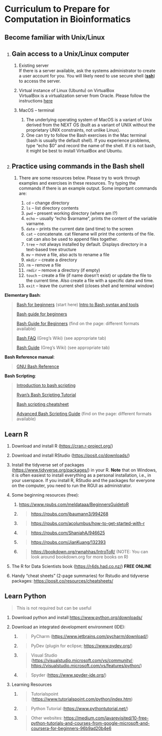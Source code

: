 # Curriculum to Prepare for Computation in Bioinformatics

## Become familiar with Unix/Linux

1.  ## Gain access to a Unix/Linux computer

    1.  Existing server  
If there is a server available, ask the systems administrator to create a user account for you. You will likely need to use secure
shell ([**ssh**](https://www.technology.pitt.edu/security/secure-shell-ssh-and-sftp)) to access the server.

    2. Virtual instance of Linux (Ubuntu) on VirtualBox  
VirtualBox is a virtualization server from Oracle. Please follow the instructions [here](https://ubuntu.com/tutorials/how-to-run-ubuntu-desktop-on-a-virtual-machine-using-virtualbox#1-overview)

    3.  MacOS – terminal  

        1. The underlying operating system of MacOS is a variant of Unix derived from the NEXT OS (built as a variant of UNIX without
        the proprietary UNIX constraints, not unlike Linux).  
        2. One can try to follow the Bash exercises in the Mac terminal (bash is usually the default shell). If you experience problems, type “echo $0” and record the name of the shell. If
        it is not bash, it might be best to install VirtualBox and Ubuntu.  


2.  ## Practice using commands in the Bash shell

    1.  There are some resources below. Please try to work through examples and exercises in these resources. Try typing the commands if there is an example output. Some important commands are:

        1.  `cd` – change directory
        2.  `ls` – list directory contents
        3.  `pwd` – present working directory (where am I?)
        4.  `echo` – usually “echo $varname”, prints the content of the variable varname.
        5.  `date` – prints the current date (and time) to the screen
        6.  `cat` – concatenate. cat filename will print the contents of the file. cat can also be used to append files together.
        7.  `tree` – not always installed by default. Displays directory in a text-based tree structure
        8.  `mv` – move a file, also acts to rename a file
        9.  `mkdir` – create a directory
        10. `rm` – remove a file
        11. `rmdir` – remove a directory (if empty)
        12. `touch` – create a file (if name doesn’t exist) or update the file to the current time. Also create a file with a specific date and time.
        13. `exit` – leave the current shell (closes shell and terminal window)

**Elementary Bash**: 
>[Bash for beginners](https://towardsdatascience.com/basics-of-bash-for-beginners-92e53a4c117a) (start here)
> [Intro to Bash syntax and tools](https://opensource.com/article/19/10/programming-bash-syntax-tools)
>
> [Bash guide for beginners](https://www.linuxtopia.org/online_books/bash_guide_for_beginners/index.html)
>
> [Bash Guide for Beginners](https://tldp.org/guides.html) (find on the page: different formats available)
>
> [Bash FAQ](https://mywiki.wooledge.org/BashFAQ) (Greg’s Wiki) (see appropriate tab)
>
> [Bash Guide](https://mywiki.wooledge.org/BashGuide) (Greg’s Wiki) (see appropriate tab)

**Bash Reference manual**: 
> [GNU Bash Reference](https://www.gnu.org/software/bash/manual/bash.html)

**Bash Scripting**: 
> [Introduction to bash scripting](https://www.linode.com/docs/guides/intro-bash-shell-scripting/)
> 
> [Ryan’s Bash Scripting Tutorial](https://ryanstutorials.net/bash-scripting-tutorial/)
> 
> [Bash scripting cheatsheet](https://devhints.io/bash)
> 
> [Advanced Bash Scripting Guide](https://tldp.org/guides.html) (find on the page: different formats available)

## Learn R

1.  Download and install R (<https://cran.r-project.org/>)

2.  Download and install RStudio (<https://posit.co/downloads/>)

3.  Install the tidyverse set of packages
    (<https://www.tidyverse.org/packages/>) in your R. **Note** that on
    Windows, it is often easiest to install everything as a personal
    installation, i.e., in your userspace. If you install R, RStudio and
    the packages for everyone on the computer, you need to run the RGUI
    as administrator.

4.  Some beginning resources (free):

    1.  <https://www.rpubs.com/meldataaa/BeginnersGuidetoR>

    2.  > <https://rpubs.com/jbaumann3/994268>

    3.  > <https://rpubs.com/acolumbus/how-to-get-started-with-r>

    4.  > <https://rpubs.com/ShaniahA/946625>

    5.  > <https://rpubs.com/JianKuang/132393>

    6.  > <https://bookdown.org/rwnahhas/IntroToR/> (NOTE: You can look
        > around bookdown.org for more books on R)

5.  The R for Data Scientists book (<https://r4ds.had.co.nz/>) **FREE
    ONLINE**

6.  Handy “cheat sheets” (2-page summaries) for Rstudio and tidyverse
    packages: <https://posit.co/resources/cheatsheets/>

## Learn Python

> This is not required but can be useful

1.  Download python and install <https://www.python.org/downloads/>

2.  Download an integrated development environment (IDE):

    1.  > PyCharm (<https://www.jetbrains.com/pycharm/download/>)

    2.  > PyDev (plugin for eclipse; <https://www.pydev.org/>)

    3.  > Visual Studio
        > (<https://visualstudio.microsoft.com/vs/community/>;
        > <https://visualstudio.microsoft.com/vs/features/python/>)

    4.  > Spyder (<https://www.spyder-ide.org/>)

3.  Learning Resources

    1.  > Tutorialspoint
        > (<https://www.tutorialspoint.com/python/index.htm>)

    2.  > Python Tutorial (<https://www.pythontutorial.net/>)

    3.  > Other websites:
        > <https://medium.com/javarevisited/10-free-python-tutorials-and-courses-from-google-microsoft-and-coursera-for-beginners-96b9ad20b4e6>

